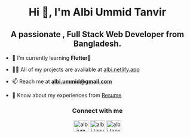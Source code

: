 <h1 align="center">Hi 👋, I'm Albi Ummid Tanvir</h1>
<h2 align="center">A passionate , Full Stack Web Developer from Bangladesh.</h2>

- 🌱 I’m currently learning **Flutter🚀**

- 👨‍💻 All of my projects are available at [albi.netlify.app](https://albi.netlify.app)

- 📫 Reach me at **albi.ummid@gmail.com**

- 📄 Know about my experiences from [Resume](https://drive.google.com/file/d/1qvSCGTt4FP6iZj7VphOcQOL7WIyu-lke/view?usp=sharing)

<h3 align="center">Connect with me</h3>
<p align='center'>
<a href="https://linkedin.com/in/albiummid" target="blank"><img align="center" src="https://simpleicons.org/icons/linkedin.svg" alt="albiummid" height="30" width="40" /></a>
<a href="https://fb.com/albi.tanvir" target="blank"><img align="center" src="https://simpleicons.org/icons/facebook.svg" alt="albi.tanvir" height="30" width="40" /></a>
<a href="https://instagram.com/albi.tanvir" target="blank"><img align="center" src="https://simpleicons.org/icons/instagram.svg" alt="albi.tanvir" height="30" width="40" /></a>

</p>
